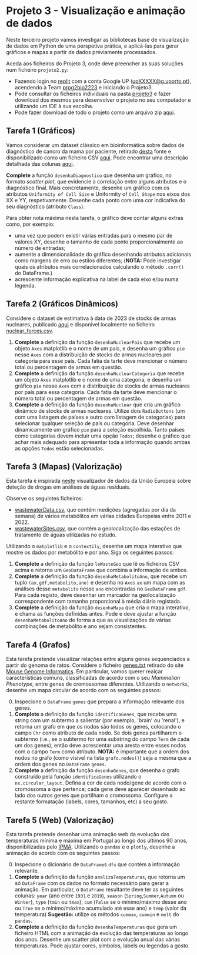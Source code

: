 
# Projeto 3 - Visualização e animação de dados

Neste terceiro projeto vamos investigar as bibliotecas base de visualização de dados em Python de uma perspetiva prática, e aplicá-las para gerar gráficos e mapas a partir de dados previamente processados.

Aceda aos ficheiros do Projeto 3, onde deve preencher as suas soluções num ficheiro `projeto2.py`:

- Fazendo login no [replit](https://replit.com/) com a conta Google UP (upXXXXX@g.uporto.pt), acendendo à Team [prog2bio2223](https://replit.com/team/prog2bio2223) e iniciando o Projeto3.
- Pode consultar os ficheiros individuais na pasta [projeto3](../scripts/projeto3) e fazer download dos mesmos para desenvolver o projeto no seu computador e utilizando um IDE à sua escolha.
- Pode fazer download de todo o projeto como um arquivo zip [aqui](https://minhaskamal.github.io/DownGit/#/home?url=https://github.com/hpacheco/progii/tree/master/scripts/projeto3).

## Tarefa 1 (Gráficos)

Vamos considerar um dataset clássico em bioinformática sobre dados de diagnóstico de cancro da mama por paciente, retirado [desta](https://archive.ics.uci.edu/ml/datasets/Breast+Cancer+Wisconsin+(Diagnostic)) fonte e disponibilizado como um ficheiro CSV [aqui](../scripts/projeto3/dados/breast_cancer.csv). Pode encontrar uma descrição detalhada das colunas [aqui](https://archive.ics.uci.edu/ml/machine-learning-databases/breast-cancer-wisconsin/breast-cancer-wisconsin.names).

**Complete** a função `desenhaDiagnostico` que desenha um gráfico, no formato *scatter plot*, que evidencie a correlação entre alguns atributos e o diagnóstico final. Mais concretamente, desenhe um gráfico com os atributos `Uniformity of Cell Size` e Uniformity of `Cell Shape` nos eixos dos XX e YY, respetivamente. Desenhe cada ponto com uma cor indicativa do seu diagnóstico (atributo `Class`).

Para obter nota máxima nesta tarefa, o gráfico deve contar alguns extras como, por exemplo:

* uma vez que podem existir várias entradas para o mesmo par de valores XY, desenhe o tamanho de cada ponto proporcionalmente ao número de entradas;
* aumente a dimensionalidade do gráfico desenhando atributos adicionais como margens de erro ou estilos diferentes; (**NOTA:** Pode investigar quais os atributos mais correlacionados calculando o método `.corr()` do DataFrame.)
* acrescente informação explicativa na label de cada eixo e/ou numa legenda.

## Tarefa 2 (Gráficos Dinâmicos) 

Considere o dataset de estimativa à data de 2023 de stocks de armas nucleares, publicado [aqui](https://fas.org/issues/nuclear-weapons/status-world-nuclear-forces/) e disponível localmente no ficheiro [nuclear_forces.csv](../scripts/projeto3/dados/nuclear_forces.csv).

1. **Complete** a definição da função `desenhaNuclearPais` que recebe um objeto `Axes` matplotlib e o nome de um país, e desenha um gráfico `pie` nesse `Axes` com a distribuição de stocks de armas nucleares por categoria para esse país. Cada fatia da tarte deve mencionar o número total ou percentagem de armas em questão.
2. **Complete** a definição da função `desenhaNuclearCategoria` que recebe um objeto `Axes` matplotlib e o nome de uma categoria, e desenha um gráfico `pie` nesse `Axes` com a distribuição de stocks de armas nucleares por país para essa categoria. Cada fatia da tarte deve mencionar o número total ou percentagem de armas em questão.
3. **Complete** a definição da função `desenhaNuclear` que cria um gráfico dinâmico de stocks de armas nucleares. Utilize dois `RadioButtons` (um com uma listagem de países e outro com listagem de categorias) para selecionar qualquer seleção de país ou categoria. Deve desenhar dinamicamente um gráfico `pie` para a seleção escolhida. Tanto países como categorias devem incluir uma opção `Todos`; desenhe o gráfico que achar mais adequado para apresentar toda a informação quando ambas as opções `Todos` estão selecionadas.

## Tarefa 3 (Mapas) (Valorização)

Esta tarefa é inspirada [neste](https://www.emcdda.europa.eu/publications/html/pods/waste-water-analysis_en#data-explorer) visualizador de dados da União Europeia sobre deteção de drogas em análises de águas residuais.

Observe os seguintes ficheiros:

* [wastewaterData.csv](../scripts/projeto3/dados/wastewaterData.csv), que contém medições (agregadas por dia da semana) de vários metabólitos em várias cidades Europeias entre 2011 e 2022.
* [wastewaterSites.csv](../scripts/projeto3/dados/wastewaterSites.csv), que contém a geolocalização das estações de tratamento de águas utilizadas no estudo. 

Utilizando o `matplotlib` e o `contextily`, desenhe um mapa interativo que mostre os dados por metabólito e por ano. Siga os seguintes passos:

1. **Complete** a definição da função `leWasteGeo` que lê os ficheiros CSV acima e retorna um `GeoDataFrame` que combina a informação de ambos.
2. **Complete** a definição da função `desenhaMetabolitoAno`, que recebe um tuplo `(ax,gdf,metabolito,ano)` e desenha no `Axes` `ax` um mapa com as análises desse `metabolito` nesse `ano` encontradas no `GeoDataFrame` `gdf`. Para cada registo, deve desenhar um marcador na geolocalização correspondente com tamanho proporcional à média diária registada.
3. **Complete** a definição da função `desenhaMapa` que cria o mapa interativo, e chama as funções definidas antes. Pode e deve ajustar a função `desenhaMetabolitoAno` de forma a que as visualizações de várias combinações de metabólito e ano sejam consistentes.

## Tarefa 4 (Grafos)

Esta tarefa pretende visualizar relações entre alguns genes sequenciados a partir do genoma de ratos. Considere o ficheiro [genes.txt](../scripts/projeto3/dados/genes.txt) retirado do site [Mouse Genome Informatics](https://www.informatics.jax.org/).
Em particular, vamos querer realçar características comuns, classificadas de acordo com o seu *Mammalian Phenotype*, entre genes de cromossomas diferentes.
Utilizando o `networkx`, desenhe um mapa circular de acordo com os seguintes passos:

0. Inspecione o `DataFrame` `genes` que prepara a informação relevante dos genes.
1. **Complete** a definição da função `identificaGenes`, que recebe uma string com um subtermo a salientar (por exemplo, 'brain' ou 'renal'), e retorna um grafo em que os nodos são todos os genes, colocando o campo `Chr` como atributo de cada nodo. Se dois genes partilharem o subtermo (i.e., se o subtermo for uma substring do campo `Term` de cada um dos genes), então deve acrescentar uma aresta entre esses nodos com o campo `Term` como atributo. **NOTA:** é importante que a ordem dos nodos no grafo (como visível na lista `grafo.nodes()`) seja a mesma que a ordem dos genes no `DataFrame` `genes`.
2. **Complete** a definição da função `desenhaGenes`, que desenha o grafo construído pela função `identificaGenes` utilizando o `nx.circular_layout`. Defina a cor de cada nodo/gene de acordo com o cromossoma a que pertence; cada gene deve aparecer desenhado ao lado dos outros genes que partilham o cromossoma. Configure a restante formatação (labels, cores, tamanhos, etc) a seu gosto.

## Tarefa 5 (Web) (Valorização)

Esta tarefa pretende desenhar uma animação web da evolução das temperaturas mínima e máxima em Portugal ao longo dos últimos 90 anos, disponibilizadas pelo [IPMA](www.ipma.pt/en/oclima/series.longas/).
Utilizando o `pandas` e o `plotly`, desenhe a animação de acordo com os seguintes passos:

0. Inspecione o dicionário de `DataFrame`s `dfs` que contém a informação relevante.
1. **Complete** a definição da função `analizaTemperaturas`, que retorna um só `DataFrame` com os dados no formato necessário para gerar a animação. Em particular, o `DataFrame` resultante deve ter as seguintes colunas: `year` (ano entre `1931` e `2019`), `season` (`Spring`,`Summer`,`Autumn` ou `Winter`), `type` (`tmin` ou `tmax`), `cum` (`False` se o mínimo/máximo desse ano ou `True` se o mínimo/máximo acumulado até esse ano) e `temp` (valor da temperatura) **Sugestão:** utilize os métodos `cummax`, `cummin` e `melt` do `pandas`.
2. **Complete** a definição da função `desenhaTemperaturas` que gera um ficheiro HTML com a animação da evolução das temperaturas ao longo dos anos. Desenhe um scatter plot com a evolução anual das várias temperaturas. Pode ajustar cores, símbolos, labels ou legendas a gosto.




